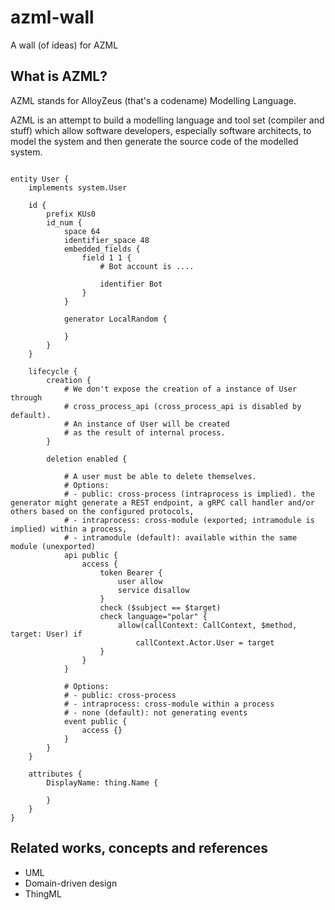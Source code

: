 # azml-wall
A wall (of ideas) for AZML

## What is AZML?

AZML stands for AlloyZeus (that's a codename) Modelling Language.

AZML is an attempt to build a modelling language and tool set (compiler and stuff) which allow
software developers, especially software architects, to model the system and then generate
the source code of the modelled system.

```

entity User {
    implements system.User

    id {
        prefix KUs0
        id_num {
            space 64
            identifier_space 48
            embedded_fields {
                field 1 1 {
                    # Bot account is ....

                    identifier Bot
                }
            }

            generator LocalRandom {

            }
        }
    }

    lifecycle {
        creation {
            # We don't expose the creation of a instance of User through
            # cross_process_api (cross_process_api is disabled by default).
            # An instance of User will be created
            # as the result of internal process.
        }

        deletion enabled {

            # A user must be able to delete themselves.
            # Options:
            # - public: cross-process (intraprocess is implied). the generator might generate a REST endpoint, a gRPC call handler and/or others based on the configured protocols,
            # - intraprocess: cross-module (exported; intramodule is implied) within a process,
            # - intramodule (default): available within the same module (unexported)
            api public {
                access {
                    token Bearer {
                        user allow
                        service disallow
                    }
                    check ($subject == $target)
                    check language="polar" {
                        allow(callContext: CallContext, $method, target: User) if
                            callContext.Actor.User = target
                    }
                }
            }

            # Options:
            # - public: cross-process
            # - intraprocess: cross-module within a process
            # - none (default): not generating events
            event public {
                access {}
            }
        }
    }

    attributes {
        DisplayName: thing.Name {

        }
    }
}

```

## Related works, concepts and references

- UML
- Domain-driven design
- ThingML

